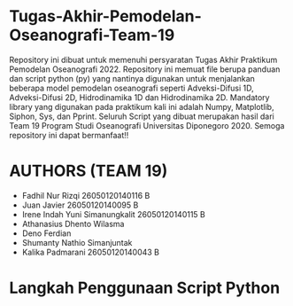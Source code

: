 # Tugas-Akhir-Pemodelan-Oseanografi-Team-19
Repository ini dibuat untuk memenuhi persyaratan Tugas Akhir Praktikum Pemodelan Oseanografi 2022. Repository ini memuat file berupa panduan dan script python (py) yang nantinya digunakan untuk menjalankan beberapa model pemodelan oseanografi seperti Adveksi-Difusi 1D, Adveksi-Difusi 2D, Hidrodinamika 1D dan Hidrodinamika 2D. Mandatory library yang digunakan pada praktikum kali ini adalah Numpy, Matplotlib, Siphon, Sys, dan Pprint. Seluruh Script yang dibuat merupakan hasil dari Team 19 Program Studi Oseanografi Universitas Diponegoro 2020. Semoga repository ini dapat bermanfaat!! 
# AUTHORS (TEAM 19)
- Fadhil Nur Rizqi 26050120140116 B
- Juan Javier 26050120140095 B
- Irene Indah Yuni Simanungkalit 26050120140115 B
- Athanasius Dhento Wilasma
- Deno Ferdian	
- Shumanty Nathio Simanjuntak
- Kalika Padmarani 26050120140043 B
# Langkah Penggunaan Script Python
